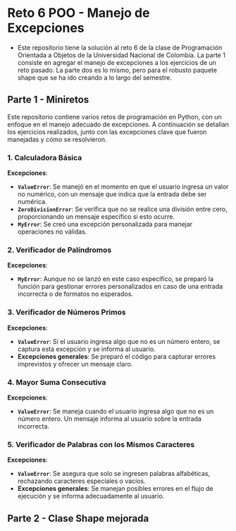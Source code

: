# Reto 6 POO - Manejo de Excepciones
* Este repositorio tiene la solución al reto 6 de la clase de Programación Orientada a Objetos de la Universidad Nacional de Colombia. La parte 1 consiste en agregar el manejo de excepciones a los ejercicios de un reto pasado. La parte dos es lo mismo, pero para el robusto paquete shape que se ha ido creando a lo largo del semestre.
## Parte 1 - Miniretos

Este repositorio contiene varios retos de programación en Python, con un enfoque en el manejo adecuado de excepciones. A continuación se detallan los ejercicios realizados, junto con las excepciones clave que fueron manejadas y cómo se resolvieron.

### 1. **Calculadora Básica**
**Excepciones**:
- **`ValueError`**: Se manejó en el momento en que el usuario ingresa un valor no numérico, con un mensaje que indica que la entrada debe ser numérica.
- **`ZeroDivisionError`**: Se verifica que no se realice una división entre cero, proporcionando un mensaje específico si esto ocurre.
- **`MyError`**: Se creó una excepción personalizada para manejar operaciones no válidas.

### 2. **Verificador de Palíndromos**
**Excepciones**:
- **`MyError`**: Aunque no se lanzó en este caso específico, se preparó la función para gestionar errores personalizados en caso de una entrada incorrecta o de formatos no esperados.

### 3. **Verificador de Números Primos**
**Excepciones**:
- **`ValueError`**: Si el usuario ingresa algo que no es un número entero, se captura esta excepción y se informa al usuario.
- **Excepciones generales**: Se preparó el código para capturar errores imprevistos y ofrecer un mensaje claro.

### 4. **Mayor Suma Consecutiva**
**Excepciones**:
- **`ValueError`**: Se maneja cuando el usuario ingresa algo que no es un número entero. Un mensaje informa al usuario sobre la entrada incorrecta.

### 5. **Verificador de Palabras con los Mismos Caracteres**
**Excepciones**:
- **`ValueError`**: Se asegura que solo se ingresen palabras alfabéticas, rechazando caracteres especiales o vacíos.
- **Excepciones generales**: Se manejan posibles errores en el flujo de ejecución y se informa adecuadamente al usuario.

## Parte 2 - Clase Shape mejorada
